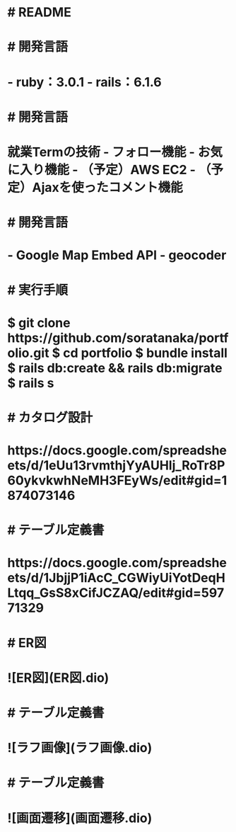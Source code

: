 <h1># README<h1>

<h1># 開発言語<h1>
- ruby：3.0.1
- rails：6.1.6

<h1># 開発言語<h1>
就業Termの技術
- フォロー機能
- お気に入り機能
- （予定）AWS EC2
- （予定）Ajaxを使ったコメント機能

<h1># 開発言語<h1>
- Google Map Embed API
- geocoder

<h1># 実行手順<h1>
$ git clone https://github.com/soratanaka/portfolio.git
$ cd portfolio
$ bundle install
$ rails db:create && rails db:migrate
$ rails s

<h1># カタログ設計<h1>
https://docs.google.com/spreadsheets/d/1eUu13rvmthjYyAUHlj_RoTr8P60ykvkwhNeMH3FEyWs/edit#gid=1874073146

<h1># テーブル定義書<h1>
https://docs.google.com/spreadsheets/d/1JbjjP1iAcC_CGWiyUiYotDeqHLtqq_GsS8xCifJCZAQ/edit#gid=59771329


<h1># ER図<h1>
![ER図](ER図.dio) 


<h1># テーブル定義書<h1>
![ラフ画像](ラフ画像.dio) 

<h1># テーブル定義書<h1>
![画面遷移](画面遷移.dio) 
